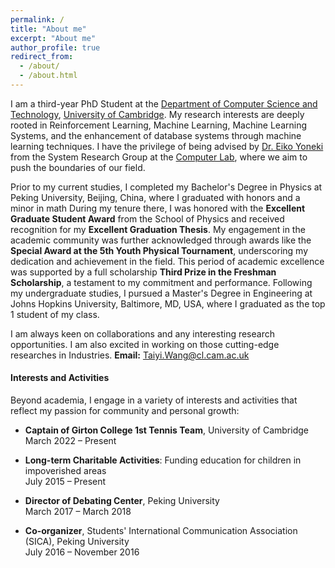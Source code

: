 ```yaml
---
permalink: /
title: "About me"
excerpt: "About me"
author_profile: true
redirect_from: 
  - /about/
  - /about.html
---
```



I am a third-year PhD Student at the [Department of Computer Science and Technology](https://www.cst.cam.ac.uk/), [University of Cambridge](https://www.cam.ac.uk/). My research interests are deeply rooted in Reinforcement Learning, Machine Learning, Machine Learning Systems, and the enhancement of database systems through machine learning techniques. I have the privilege of being advised by [Dr. Eiko Yoneki](https://www.cl.cam.ac.uk/~ey204/) from the System Research Group at the [Computer Lab](https://www.cl.cam.ac.uk/directions/), where we aim to push the boundaries of our field.

Prior to my current studies, I completed my Bachelor's Degree in Physics at Peking University, Beijing, China, where I graduated with honors and a minor in math During my tenure there, I was honored with the **Excellent Graduate Student Award** from the School of Physics and received recognition for my **Excellent Graduation Thesis**. My engagement in the academic community was further acknowledged through awards like the **Special Award at the 5th Youth Physical Tournament**, underscoring my dedication and achievement in the field. This period of academic excellence was supported by a full scholarship **Third Prize in the Freshman Scholarship**, a testament to my commitment and performance. Following my undergraduate studies, I pursued a Master's Degree in Engineering at Johns Hopkins University, Baltimore, MD, USA, where I graduated as the top 1 student of my class.

I am always keen on collaborations and any interesting research opportunities. I am also excited in working on those cutting-edge researches in Industries.
**Email:** [Taiyi.Wang@cl.cam.ac.uk](mailto:Taiyi.Wang@cl.cam.ac.uk)


#### Interests and Activities

Beyond academia, I engage in a variety of interests and activities that reflect my passion for community and personal growth:

- **Captain of Girton College 1st Tennis Team**, University of Cambridge  
  March 2022 – Present

- **Long-term Charitable Activities**: Funding education for children in impoverished areas  
  July 2015 – Present

- **Director of Debating Center**, Peking University  
  March 2017 – March 2018

- **Co-organizer**, Students' International Communication Association (SICA), Peking University  
  July 2016 – November 2016
